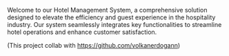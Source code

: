 
Welcome to our Hotel Management System, a comprehensive solution designed to elevate the efficiency and guest experience in the hospitality industry. Our system seamlessly integrates key functionalities to streamline hotel operations and enhance customer satisfaction.

(This project collab with https://github.com/volkanerdogann)